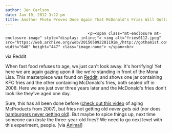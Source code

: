 ```yaml
---
author: Jen Carlson
date: Jan 10, 2012 3:22 pm
title: Another Photo Proves Once Again That McDonald's Fries Will Outlast Us All
---
```


	
										<p><span class="mt-enclosure mt-enclosure-image" style="display: inline;"> <img alt="fries0112.jpeg" src="https://web.archive.org/web/20150509220119im_/http://gothamist.com/attachments/arts_jen/fries0112.jpeg" width="640" height="447" class="image-none"> </span><br>
<span class="photo_caption">via Reddit</span></p>

<p>When fast food refuses to age, we just can&apos;t look away. It&apos;s horrifying! Yet here we are again gazing upon it like we&apos;re standing in front of the Mona Lisa. This masterpiece was found on <a href="https://web.archive.org/web/20150509220119/http://www.reddit.com/user/atopiary">Reddit</a>, and shows one jar containing KFC fries and the other containing McDonald&apos;s fries, both sealed off in 2008. Here we are just over three years later and the McDonald&apos;s fries don&apos;t look like they&apos;ve aged one day.</p>

<p>Sure, this has all been done before (<a href="https://web.archive.org/web/20150509220119/http://www.youtube.com/watch?v=htnvzLU1I1o">check out this video</a> of aging McProducts from 2007), but fries not getting old <em>never gets old</em> (nor does <a href="https://web.archive.org/web/20150509220119/http://www.good.is/post/mcdonald-s-hamburgers-don-t-age/">hamburgers never getting old</a>). But maybe to spice things up, next time someone can <em>taste</em> the three-year-old fries? We need to go next level with this experiment, people. [via <a href="https://web.archive.org/web/20150509220119/http://animalnewyork.com/2012/01/mcdonalds-fries-are-indestructible/?utm_source=dlvr.it&amp;utm_medium=twitter">Animal</a>]</p>					
										
									
				